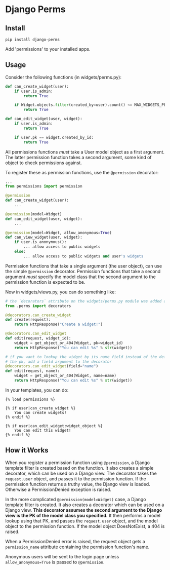# Django Perms

## Install

`pip install django-perms`

Add 'permissions' to your installed apps.

## Usage

Consider the following functions (in widgets/perms.py):

```python
def can_create_widget(user):
    if user.is_admin:
        return True

    if Widget.objects.filter(created_by=user).count() <= MAX_WIDGETS_PER_USER:
        return True

def can_edit_widget(user, widget):
    if user.is_admin:
        return True

    if user.pk == widget.created_by_id:
        return True
```

All permissions functions *must* take a User model object as a first argument. The latter permission function takes a second argument, some kind of object to check permissions against.

To register these as permission functions, use the `@permission` decorator:

```python
...
from permissions import permission

@permission
def can_create_widget(user):
    ...

@permission(model=Widget)
def can_edit_widget(user, widget):
    ...

@permission(model=Widget, allow_anonymous=True)
def can_view_widget(user, widget):
    if user.is_anonymous():
        ... allow access to public widgets
    else:
        ... allow access to public widgets and user's widgets
```

Permission functions that take a single argument (the user object), can use the simple `@permission` decorator. Permission functions that take a second argument *must* specify the model class that the second argument to the permission function is expected to be.

Now in widgets/views.py, you can do something like:

```python
# the `decorators` attribute on the widgets/perms.py module was added at runtime by the permissions app
from .perms import decorators

@decorators.can_create_widget
def create(request):
    return HttpResponse("Create a widget!")

@decorators.can_edit_widget
def edit(request, widget_id):
    widget = get_object_or_404(Widget, pk=widget_id)
    return HttpResponse("You can edit %s" % str(widget))

# if you want to lookup the widget by its name field instead of the default,
# the pk, add a field argument to the decorator
@decorators.can_edit_widget(field="name")
def edit(request, name):
    widget = get_object_or_404(Widget, name=name)
    return HttpResponse("You can edit %s" % str(widget))
```

In your templates, you can do:

```django
{% load permissions %}

{% if user|can_create_widget %}
    You can create widgets!
{% endif %}

{% if user|can_edit_widget:widget_object %}
    You can edit this widget!
{% endif %}
```


## How it Works

When you register a permission function using `@permission`, a Django template filter is created based on the function. It also creates a simple decorator, which can be used on a Django view. The decorator takes the `request.user` object, and passes it to the permission function. If the permission function returns a truthy value, the Django view is loaded. Otherwise a PermissionDenied exception is raised.

In the more complicated `@permission(model=Widget)` case, a Django template filter is created. It also creates a decorator which can be used on a Django view. **This decorator assumes the second argument to the Django view is the PK of the model class you specified.** It then performs a model lookup using that PK, and passes the `request.user` object, and the model object to the permission function. If the model object DoesNotExist, a 404 is raised.

When a PermissionDenied error is raised, the request object gets a `permission_name` attribute containing the permission function's name.

Anonymous users will be sent to the login page unless `allow_anonymous=True` is passed to `@permission`.
